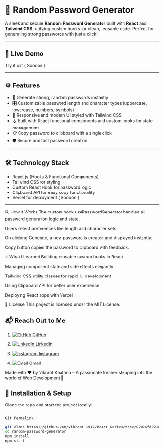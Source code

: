 # 🔐 Random Password Generator

A sleek and secure **Random Password Generator** built with **React** and **Tailwind CSS**, utilizing custom hooks for clean, reusable code. Perfect for generating strong passwords with just a click!

---

## 🎉 Live Demo

Try it out ( Soooon ) 


---

## ⚙️ Features

- 🔄 Generate strong, random passwords instantly  
- 🎛️ Customizable password length and character types (uppercase, lowercase, numbers, symbols)  
- 🎨 Responsive and modern UI styled with Tailwind CSS  
- 🪝 Built with React functional components and custom hooks for state management  
- 📋 Copy password to clipboard with a single click  
- 🛡️ Secure and fast password creation

---

## 🛠️ Technology Stack

- React.js (Hooks & Functional Components)  
- Tailwind CSS for styling  
- Custom React Hook for password logic  
- Clipboard API for easy copy functionality  
- Vercel for deployment   ( Soooon )

---


🔍 How It Works
The custom hook usePasswordGenerator handles all password generation logic and state.

Users select preferences like length and character sets.

On clicking Generate, a new password is created and displayed instantly.

Copy button copies the password to clipboard with feedback.


💡 What I Learned
Building reusable custom hooks in React

Managing component state and side effects elegantly

Tailwind CSS utility classes for rapid UI development

Using Clipboard API for better user experience

Deploying React apps with Vercel


📃 License
This project is licensed under the MIT License.

## 📬 Reach Out to Me


1. [![GitHub](https://img.shields.io/badge/GitHub-181717?style=flat-square&logo=github&logoColor=white) GitHub](https://github.com/vikrant-1912)

   
2. [![LinkedIn](https://img.shields.io/badge/LinkedIn-0A66C2?style=flat-square&logo=linkedin&logoColor=white) LinkedIn](https://www.linkedin.com/in/vikrant1912)

     
3. [![Instagram](https://img.shields.io/badge/Instagram-E4405F?style=flat-square&logo=instagram&logoColor=white) Instagram](https://www.instagram.com/vikrant_7017)

     
4. [![Email](https://img.shields.io/badge/Gmail-D14836?style=flat-square&logo=gmail&logoColor=white) Gmail](mailto:vikrantkhatana15@gmail.com)
    



Made with ❤️ by Vikrant Khatana – A passionate fresher stepping into the world of Web Development 🚀


## 🚀 Installation & Setup

Clone the repo and start the project locally:

```bash

Git Permalink :

git clone https://github.com/vikrant-1912/React-Series/tree/02026fd221d5e47ef37905e44b96c1be48336cf3/06passgeneratorbyHooks
cd random-password-generator
npm install
npm start

